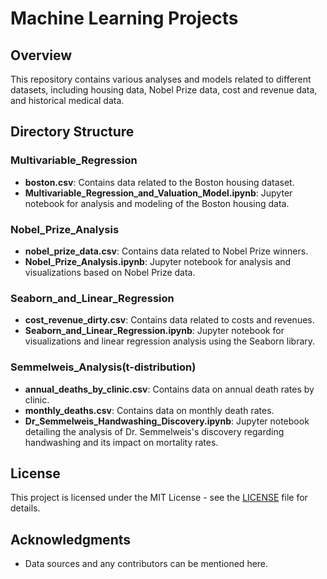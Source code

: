 # Machine Learning Projects

## Overview
This repository contains various analyses and models related to different datasets, including housing data, Nobel Prize data, cost and revenue data, and historical medical data.

## Directory Structure

### Multivariable_Regression
- **boston.csv**: Contains data related to the Boston housing dataset.
- **Multivariable_Regression_and_Valuation_Model.ipynb**: Jupyter notebook for analysis and modeling of the Boston housing data.

### Nobel_Prize_Analysis
- **nobel_prize_data.csv**: Contains data related to Nobel Prize winners.
- **Nobel_Prize_Analysis.ipynb**: Jupyter notebook for analysis and visualizations based on Nobel Prize data.

### Seaborn_and_Linear_Regression
- **cost_revenue_dirty.csv**: Contains data related to costs and revenues.
- **Seaborn_and_Linear_Regression.ipynb**: Jupyter notebook for visualizations and linear regression analysis using the Seaborn library.

### Semmelweis_Analysis(t-distribution)
- **annual_deaths_by_clinic.csv**: Contains data on annual death rates by clinic.
- **monthly_deaths.csv**: Contains data on monthly death rates.
- **Dr_Semmelweis_Handwashing_Discovery.ipynb**: Jupyter notebook detailing the analysis of Dr. Semmelweis's discovery regarding handwashing and its impact on mortality rates.

## License
This project is licensed under the MIT License - see the [LICENSE](LICENSE) file for details.

## Acknowledgments
- Data sources and any contributors can be mentioned here.
